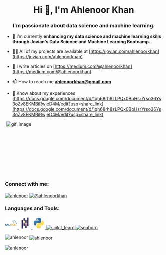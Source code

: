 <h1 align="center">Hi 👋, I'm Ahlenoor Khan</h1>
<h3 align="center">I'm passionate about data science and machine learning.</h3>

- 🌱 I’m currently **enhancing my data science and machine learning skills through Jovian's Data Science and Machine Learning Bootcamp.**

- 👨‍💻 All of my projects are available at [https://jovian.com/ahlenoorkhan](https://jovian.com/ahlenoorkhan)

- 📝 I write articles on [https://medium.com/@ahlenoorkhan](https://medium.com/@ahlenoorkhan)

- 📫 How to reach me **ahlenoorkhan@gmail.com**

- 📄 Know about my experiences [https://docs.google.com/document/d/1qh68rh8zLPQx0BbHsrYrso36Ys3oZv8EKMBiRwjeD4M/edit?usp=share_link](https://docs.google.com/document/d/1qh68rh8zLPQx0BbHsrYrso36Ys3oZv8EKMBiRwjeD4M/edit?usp=share_link)

<img align="right" alt="gif_image" height="190" width="500" src="https://cdn.dribbble.com/users/1162077/screenshots/3848914/programmer.gif">

<h3 align="left">Connect with me:</h3>
<p align="left">
<a href="https://linkedin.com/in/ahlenoor" target="blank"><img align="center" src="https://raw.githubusercontent.com/rahuldkjain/github-profile-readme-generator/master/src/images/icons/Social/linked-in-alt.svg" alt="ahlenoor" height="30" width="40" /></a>
<a href="https://medium.com/@ahlenoorkhan" target="blank"><img align="center" src="https://raw.githubusercontent.com/rahuldkjain/github-profile-readme-generator/master/src/images/icons/Social/medium.svg" alt="@ahlenoorkhan" height="30" width="40" /></a>
</p>

<h3 align="left">Languages and Tools:</h3>
<p align="left"> <a href="https://www.mysql.com/" target="_blank" rel="noreferrer"> <img src="https://raw.githubusercontent.com/devicons/devicon/master/icons/mysql/mysql-original-wordmark.svg" alt="mysql" width="40" height="40"/> </a> <a href="https://pandas.pydata.org/" target="_blank" rel="noreferrer"> <img src="https://raw.githubusercontent.com/devicons/devicon/2ae2a900d2f041da66e950e4d48052658d850630/icons/pandas/pandas-original.svg" alt="pandas" width="40" height="40"/> </a> <a href="https://www.python.org" target="_blank" rel="noreferrer"> <img src="https://raw.githubusercontent.com/devicons/devicon/master/icons/python/python-original.svg" alt="python" width="40" height="40"/> </a> <a href="https://scikit-learn.org/" target="_blank" rel="noreferrer"> <img src="https://upload.wikimedia.org/wikipedia/commons/0/05/Scikit_learn_logo_small.svg" alt="scikit_learn" width="40" height="40"/> </a> <a href="https://seaborn.pydata.org/" target="_blank" rel="noreferrer"> <img src="https://seaborn.pydata.org/_images/logo-mark-lightbg.svg" alt="seaborn" width="40" height="40"/> </a> </p>

<p><img align="left" src="https://github-readme-stats.vercel.app/api/top-langs?username=ahlenoor&show_icons=true&locale=en&layout=compact" alt="ahlenoor" /></p>

<p>&nbsp;<img align="center" src="https://github-readme-stats.vercel.app/api?username=ahlenoor&show_icons=true&locale=en" alt="ahlenoor" /></p>

<p><img align="center" src="https://github-readme-streak-stats.herokuapp.com/?user=ahlenoor&" alt="ahlenoor" /></p>
